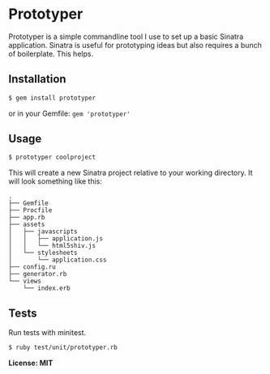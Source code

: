 # Prototyper

Prototyper is a simple commandline tool I use to set up a basic Sinatra application. Sinatra is useful for prototyping ideas but also requires a bunch of boilerplate. This helps.

## Installation

``` bash
$ gem install prototyper
```
or in your Gemfile: `gem 'prototyper'`

## Usage

``` bash
$ prototyper coolproject
```

This will create a new Sinatra project relative to your working directory. It will look something like this:

```
.
├── Gemfile
├── Procfile
├── app.rb
├── assets
│   ├── javascripts
│   │   ├── application.js
│   │   └── html5shiv.js
│   └── stylesheets
│       └── application.css
├── config.ru
├── generator.rb
└── views
    └── index.erb
```

## Tests

Run tests with minitest.

``` bash
$ ruby test/unit/prototyper.rb
```

**License: MIT**
